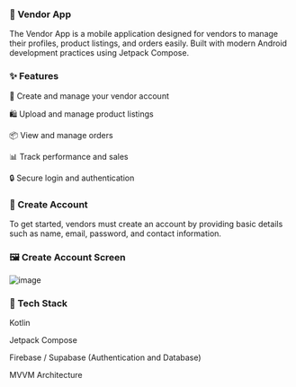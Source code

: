 ### 🛒 Vendor App
The Vendor App is a mobile application designed for vendors to manage their profiles, product listings, and orders easily. Built with modern Android development practices using Jetpack Compose.

### ✨ Features
📱 Create and manage your vendor account

🛍️ Upload and manage product listings

📦 View and manage orders

📊 Track performance and sales

🔒 Secure login and authentication

### 🧾 Create Account
To get started, vendors must create an account by providing basic details such as name, email, password, and contact information.

### 🖼️ Create Account Screen

 ![image](https://github.com/user-attachments/assets/c6b377fe-b3ed-493a-b713-56fb1553ce2c)


### 📲 Tech Stack
Kotlin

Jetpack Compose

Firebase / Supabase (Authentication and Database)

MVVM Architecture

